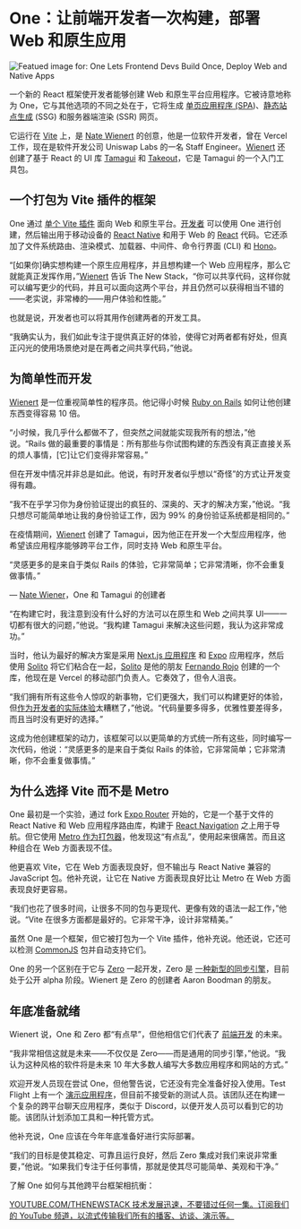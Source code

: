 # One：让前端开发者一次构建，部署 Web 和原生应用

![Featued image for: One Lets Frontend Devs Build Once, Deploy Web and Native Apps](https://cdn.thenewstack.io/media/2025/04/9157e63c-one_framework_react-1024x576.jpg)

一个新的 React 框架使开发者能够创建 Web 和原生平台应用程序。它被诗意地称为 One，它与其他选项的不同之处在于，它将生成 [单页应用程序 (SPA](https://thenewstack.io/secure-single-page-apps-with-cookies-and-token-handlers/))、[静态站点生成](https://thenewstack.io/nue-a-new-static-site-generator-taking-on-next-js/) (SSG) 和服务器端渲染 (SSR) 网页。

它运行在 [Vite](https://thenewstack.io/vites-new-rust-based-javascript-bundler-available-in-beta/) 上，是 [Nate Wienert](https://www.linkedin.com/in/nathan-wienert-89091945/) 的创意，他是一位软件开发者，曾在 Vercel 工作，现在是软件开发公司 Uniswap Labs 的一名 Staff Engineer。[Wienert](https://www.linkedin.com/in/nathan-wienert-89091945/) 还创建了基于 React 的 UI 库 [Tamagui](https://tamagui.dev/) 和 [Takeout](https://tamagui.dev/takeout)，它是 Tamagui 的一个入门工具包。

## 一个打包为 Vite 插件的框架

One 通过 [单个 Vite 插件](https://github.com/onejs/one) 面向 Web 和原生平台。[开发者](https://roadmap.sh/roadmaps?g=Web+Development) 可以使用 One 进行创建，然后输出用于移动设备的 [React Native](https://thenewstack.io/cross-platform-ui-framework-lynx-competes-with-react-native/) 和用于 Web 的 [React](https://thenewstack.io/new-york-public-library-on-choosing-react-to-rebuild-website/) 代码。它还添加了文件系统路由、渲染模式、加载器、中间件、命令行界面 (CLI) 和 [Hono](https://hono.dev/)。

“[如果你]确实想构建一个原生应用程序，并且想构建一个 Web 应用程序，那么它就能真正发挥作用，”[Wienert](https://www.linkedin.com/in/nathan-wienert-89091945/) 告诉 The New Stack，“你可以共享代码，这样你就可以编写更少的代码，并且可以面向这两个平台，并且仍然可以获得相当不错的——老实说，非常棒的——用户体验和性能。”

也就是说，开发者也可以将其用作创建两者的开发工具。

“我确实认为，我们如此专注于提供真正好的体验，使得它对两者都有好处，但真正闪光的使用场景绝对是在两者之间共享代码，”他说。

## 为简单性而开发

[Wienert](https://www.linkedin.com/in/nathan-wienert-89091945/) 是一位重视简单性的程序员。他记得小时候 [Ruby on Rails](https://thenewstack.io/dhh-wants-to-make-web-dev-easy-again-with-ruby-on-rails/) 如何让他创建东西变得容易 10 倍。

“小时候，我几乎什么都做不了，但突然之间就能实现我所有的想法，”他说。“Rails 做的最重要的事情是：所有那些与你试图构建的东西没有真正直接关系的烦人事情，[它]让它们变得非常容易。”

但在开发中情况并非总是如此。他说，有时开发者似乎想以“奇怪”的方式让开发变得有趣。

“我不在乎学习你为身份验证提出的疯狂的、深奥的、天才的解决方案，”他说。“我只想尽可能简单地让我的身份验证工作，因为 99% 的身份验证系统都是相同的。”

在疫情期间，[Wienert](https://www.linkedin.com/in/nathan-wienert-89091945/) 创建了 Tamagui，因为他正在开发一个大型应用程序，他希望该应用程序能够跨平台工作，同时支持 Web 和原生平台。

“灵感更多的是来自于类似 Rails 的体验，它非常简单；它非常清晰，你不会重复做事情。”

— [Nate Wiener](https://www.linkedin.com/in/nathan-wienert-89091945/)，One 和 Tamagui 的创建者

“在构建它时，我注意到没有什么好的方法可以在原生和 Web 之间共享 UI——一切都有很大的问题，”他说。“我构建 Tamagui 来解决这些问题，我认为这非常成功。”

当时，他认为最好的解决方案是采用 [Next.js 应用程序](https://thenewstack.io/build-a-real-time-bidding-system-with-next-js-and-stream/) 和 [Expo](https://thenewstack.io/expo-vs-flutter-how-to-choose-the-right-mobile-framework/) 应用程序，然后使用 [Solito](https://github.com/nandorojo/solito) 将它们粘合在一起，[Solito](https://github.com/nandorojo/solito) 是他的朋友 [Fernando Rojo](https://github.com/nandorojo/solito) 创建的一个库，他现在是 Vercel 的移动部门负责人。它奏效了，但令人沮丧。

“我们拥有所有这些令人惊叹的新事物，它们更强大，我们可以构建更好的体验，但[作为开发者的实际体验](https://thenewstack.io/developer-experience-devs-shouldnt-have-to-figure-it-out/)太糟糕了，”他说。“代码量要多得多，优雅性要差得多，而且当时没有更好的选择。”

这成为他创建框架的动力，该框架可以以更简单的方式统一所有这些，同时编写一次代码，他说：“灵感更多的是来自于类似 Rails 的体验，它非常简单；它非常清晰，你不会重复做事情。”

## 为什么选择 Vite 而不是 Metro
One 最初是一个实验，通过 fork [Expo Router](https://docs.expo.dev/router/introduction/) 开始的，它是一个基于文件的 React Native 和 Web 应用程序路由库，构建于 [React Navigation](https://reactnavigation.org/) 之上用于导航。但它使用 [Metro 作为打包器](https://metrobundler.dev/)，他发现这“有点乱”，使用起来很痛苦。而且这种组合在 Web 方面表现不佳。

他更喜欢 Vite，它在 Web 方面表现良好，但不输出与 React Native 兼容的 JavaScript 包。他补充说，让它在 Native 方面表现良好比让 Metro 在 Web 方面表现良好更容易。

“我们也花了很多时间，让很多不同的包与更现代、更像有效的语法一起工作，”他说。“Vite 在很多方面都是最好的。它非常干净，设计非常精美。”

虽然 One 是一个框架，但它被打包为一个 Vite 插件，他补充说。他还说，它还可以检测 [CommonJS](https://www.freecodecamp.com/news/modules-in-javascript/) 包并自动支持它们。

One 的另一个区别在于它与 [Zero](https://zero.rocicorp.dev/) 一起开发，Zero 是 [一种新型的同步引擎](https://thenewstack.io/how-a-new-breed-of-sync-engines-solves-frontend-problems/)，目前处于公开 alpha 阶段。Wienert 是 Zero 的创建者 Aaron Boodman 的朋友。

## 年底准备就绪

Wienert 说，One 和 Zero 都“有点早”，但他相信它们代表了 [前端开发](https://thenewstack.io/introduction-to-frontend-development) 的未来。

“我非常相信这就是未来——不仅仅是 Zero——而是通用的同步引擎，”他说。“我认为这种风格的软件将是未来 10 年大多数人编写大多数应用程序和网站的方式。”

欢迎开发人员现在尝试 One，但他警告说，它还没有完全准备好投入使用。Test Flight 上有一个 [演示应用程序](https://testflight.apple.com/join/aNcDUHZY)，但目前不接受新的测试人员。该团队还在构建一个复杂的跨平台聊天应用程序，类似于 Discord，以便开发人员可以看到它的功能。该团队计划添加工具和一种托管方式。

他补充说，One 应该在今年年底准备好进行实际部署。

“我们的目标是使其稳定、可靠且运行良好，然后 Zero 集成对我们来说非常重要，”他说。“如果我们专注于任何事情，那就是使其尽可能简单、美观和干净。”

了解 One 如何与其他跨平台框架相抗衡：

[
YOUTUBE.COM/THENEWSTACK
技术发展迅速，不要错过任何一集。订阅我们的 YouTube
频道，以流式传输我们所有的播客、访谈、演示等。
](https://youtube.com/thenewstack?sub_confirmation=1)